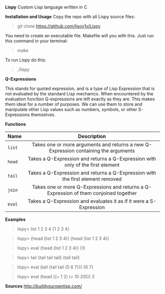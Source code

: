 **Lispy**
Custom Lisp language written in C

**Installation and Usage**
Copy the repo with all Lispy source files:
> git clone https://github.com/lisov1y/Lispy

You need to create an executable file. Makefile will you with this. Just run this command in your terminal:
> make

To run Lispy do this:
> ./lispy

**Q-Expressions**

This stands for quoted expression, and is a type of Lisp Expression that is not evaluated by the standard Lisp mechanics. When encountered by the evaluation function Q-expressions are left exactly as they are. This makes them ideal for a number of purposes. We can use them to store and manipulate other Lisp values such as numbers, symbols, or other S-Expressions themselves.

**Functions**

| Name        | Description           |
| ------------- |:-------------:|
|`list`| Takes one or more arguments and returns a new Q-Expression containing the arguments|
|`head`| Takes a Q-Expression and returns a Q-Expression with only of the first element|
|`tail`| Takes a Q-Expression and returns a Q-Expression with the first element removed|
|`join`| Takes one or more Q-Expressions and returns a Q-Expression of them conjoined together|
|`eval`| Takes a Q-Expression and evaluates it as if it were a S-Expression|
**Examples**

>lispy> list 1 2 3 4
>{1 2 3 4}

>lispy> {head (list 1 2 3 4)}
>{head (list 1 2 3 4)}

>lispy> eval {head (list 1 2 3 4)}
>{1}

>lispy> tail {tail tail tail}
>{tail tail}

>lispy> eval (tail {tail tail {5 6 7}})
>{6 7}

>lispy> eval (head {(+ 1 2) (+ 10 20)})
>3

**Sources**
http://buildyourownlisp.com/
